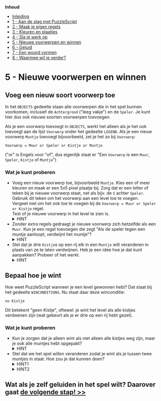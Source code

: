 **Inhoud**

- [Inleiding](index.md)
- [1 - Aan de slag met PuzzleScript](1-aan-de-slag-met-puzzlescript.md)
- [2 - Maak je eigen regels](2-maak-je-eigen-regels.md)
- [3 - Kleuren en plaatjes](3-kleuren-en-plaatjes.md)
- [4 - Sla je werk op](4-sla-je-werk-op.md)
- [5 - Nieuwe voorwerpen en winnen](5-nieuwe-voorwerpen-en-winnen.md)
- [6 - Geluid](6-geluid.md)
- [7 - Een woord vormen](7-een-woord-vormen.md)
- [8 - Waarmee wil je verder?](8-waarmee-verder.md)

# 5 - Nieuwe voorwerpen en winnen

## Voeg een nieuw soort voorwerp toe

In het `OBJECTS` gedeelte staan alle voorwerpen die in het spel kunnen voorkomen, inclusief de `Achtergrond` ("leeg vakje") en de `Speler`. Je kunt hier dus ook nieuwe soorten voorwerpen toevoegen.

Als je een voorwerp toevoegt in `OBJECTS`, werkt het alleen als je het ook toevoegt aan de lijst `Voorwerp` onder het gedeelte `LEGEND`. Als je een nieuw voorwerp `Muntje` toevoegt bijvoorbeeld, zet je het zo bij `Voorwerp`:

```
Voorwerp = Muur or Speler or Kistje or Muntje
```

("or" is Engels voor "of", dus eigenlijk staat er "Een `Voorwerp` is een `Muur`, `Speler`, `Kistje` of `Muntje`")

### Wat je kunt proberen ###
- Voeg een nieuw voorwerp toe, bijvoorbeeld `Muntje`. Kies een of meer kleuren en maak er een 5x5 pixel plaatje bij. Zorg dat er een letter of teken bij je nieuwe voorwerp staat, net als bijv. de `S` achter `Speler`. Gebruik dit teken om het voorwerp aan een level toe te voegen.<br/>
  Vergeet niet om het ook toe te voegen bij de `Voorwerp = Muur or Speler or Kistje` regel.<br/>
  Test of je nieuwe voorwerp in het level te zien is.
  <details><summary>HINT</summary>Je voorwerp zou er bijvoorbeeld zo uit kunnen zien:<br/><code>
  Muntje M<br/>
  (Een muntje dat je kunt oppakken)<br/>
  yellow<br/>
  .....<br/>
  .000.<br/>
  .000.<br/>
  .000.<br/>
  .....<br/>
  </code></details>
- Zonder extra regels gedraagt je nieuwe voorwerp zich hetzelfde als een `Muur`. Kun je een regel toevoegen die zegt "Als de speler tegen een muntje aanloopt, verdwijnt het muntje"?
  <details><summary>HINT</summary>Maak een regel die lijkt op de kistjes-duwen regel, maar vervang <code>Kistje</code> door <code>Muntje</code>. Laat <code>Muntje</code> rechts van het pijltje helemaal weg (zodat daar dus een leeg vakje staat).</details>
- Stel dat je drie `Kistje`s op een rij elk in een `Muntje` wilt veranderen in plaats van ze te laten verdwijnen. Heb je een idee hoe je dat kunt aanpakken? Probeer of het werkt.
  <details><summary>HINT</summary>Pas het gedeelte rechts van het pijltje in de tweede regel aan zodat het geen lege vakjes maar vakjes met een <code>Muntje</code> worden.</details>

## Bepaal hoe je wint

Hoe weet PuzzleScript wanneer je een level gewonnen hebt? Dat staat bij het gedeelte `WINCONDITIONS`. Nu staat daar deze winconditie:

```
no Kistje
```

Dit betekent "geen Kistje", oftewel: je wint het level als alle kistjes verdwenen zijn (wat gebeurt als je er drie op een rij hebt gezet).

### Wat je kunt proberen ###
- Kun je zorgen dat je alleen wint als niet alleen alle kistjes weg zijn, maar je ook alle muntjes hebt opgepakt?
  <details><summary>HINT</summary>Je kunt een tweede eis toevoegen aan <code>WINCONDITIONS</code> die zegt dat er naast kistjes ook geen muntjes meer mogen zijn.</details>
- Stel dat we het spel willen veranderen zodat je wint als je tussen twee muntjes in staat. Hoe zou je dat kunnen doen?
  <details><summary>HINT1</summary>Je kunt een regel maken die de speler laat verdwijnen als die tussen twee muntjes staat. Pas hiervoor de tweede regel aan.</details>
  <details><summary>HINT2</summary>Je moet ook nog de winconditie aanpassen zodat je wint als er geen <code>Speler</code> meer is. De regels dat er geen kistjes of muntjes meer mogen zijn, kunnen dan weg.</details>

## Wat als je zelf geluiden in het spel wilt? Daarover gaat [de volgende stap! >>](6-geluid.md)